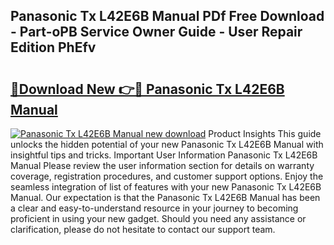 ## Panasonic Tx L42E6B Manual PDf Free Download - Part-oPB Service Owner Guide - User Repair Edition PhEfv

# <h2><a href="http://cf12167.oget.top/?id=Panasonic+Tx+L42E6B+Manual">🔗Download New 👉🔴 Panasonic Tx L42E6B Manual</a></h2>

[![Panasonic Tx L42E6B Manual new download](https://i.imgur.com/5g1atiW.png)](http://cf12167.oget.top/?id=Panasonic+Tx+L42E6B+Manual)
Product Insights This guide unlocks the hidden potential of your new Panasonic Tx L42E6B Manual with insightful tips and tricks. Important User Information Panasonic Tx L42E6B Manual Please review the user information section for details on warranty coverage, registration procedures, and customer support options. Enjoy the seamless integration of list of features with your new Panasonic Tx L42E6B Manual. Our expectation is that the Panasonic Tx L42E6B Manual has been a clear and easy-to-understand resource in your journey to becoming proficient in using your new gadget. Should you need any assistance or clarification, please do not hesitate to contact our support team.
